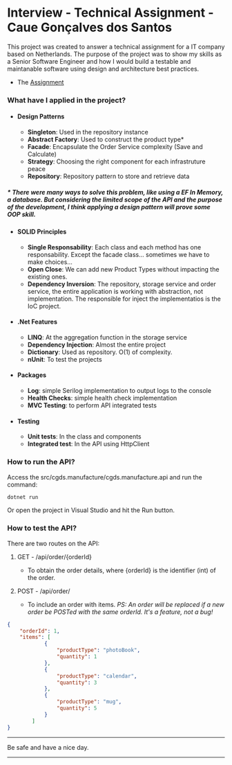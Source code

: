 # Interview - Technical Assignment - Caue Gonçalves dos Santos #

This project was created to answer a technical assignment for a IT company based on Netherlands. The purpose of the project was to show my skills as a Senior Software Engineer and how I would build a testable and maintanable software using design and architecture best practices.

* The [Assignment](docs/assignment.pdf) 

### **What have I applied in the project?**

- #### **Design Patterns**
    - **Singleton**: Used in the repository instance
    - **Abstract Factory**: Used to construct the product type*
    - **Facade**: Encapsulate the Order Service complexity (Save and Calculate)
    - **Strategy**: Choosing the right component for each infrastruture peace
    - **Repository**: Repository pattern to store and retrieve data

##### \* There were many ways to solve this problem, like using a EF In Memory, a database. But considering the limited scope of the API and the purpose of the development, I think applying a design pattern will prove some OOP skill.


- #### **SOLID Principles**
    - **Single Responsability**: Each class and each method has one responsability. Except the facade class... sometimes we have to make choices...
    - **Open Close**: We can add new Product Types without impacting the existing ones.
    - **Dependency Inversion**: The repository, storage service and order service, the entire application is working with abstraction, not implementation. The responsible for inject the implementatios is the IoC project.

- #### **.Net Features**
    - **LINQ**: At the aggregation function in the storage service
    - **Dependency Injection**: Almost the entire project
    - **Dictionary**: Used as repository. O(1) of complexity.
    - **nUnit**: To test the projects

- #### **Packages**
    - **Log**: simple Serilog implementation to output logs to the console
    - **Health Checks**: simple health check implementation
    - **MVC Testing**: to perform API integrated tests

- #### **Testing**
    - **Unit tests**: In the class and components
    - **Integrated test**: In the API using HttpClient


### **How to run the API?**

Access the src/cgds.manufacture/cgds.manufacture.api and run the command:
```bash
dotnet run
```
Or open the project in Visual Studio and hit the Run button.

### **How to test the API?**
There are two routes on the API:

1) GET - /api/order/{orderId}
   - To obtain the order details, where {orderId} is the identifier (int) of the order.

2) POST - /api/order/
   - To include an order with items. *PS: An order will be replaced if a new order be POSTed with the same orderId. It's a feature, not a bug!*
```json
{
	"orderId": 1,
	"items": [
			{
				"productType": "photoBook",
				"quantity": 1
			},
			{
				"productType": "calendar",
				"quantity": 3
			},
			{
				"productType": "mug",
				"quantity": 5
			}
		]
}
```

---


Be safe and have a nice day.

---